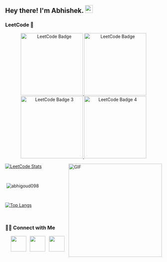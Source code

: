 <h2> Hey there! I'm Abhishek. <img src="https://github.com/souvikguria98/souvikguria98/blob/master/Hi.gif" width="25"></h2>

<h3> LeetCode 🌟</h3>
<p align="center">
  <a href="https://leetcode.com/u/Abhishek369d/" target="_blank">
    <img class="rotate-badge" src="https://leetcode.com/static/images/badges/2024/gif/2024-04.gif" alt="LeetCode Badge" height="200" width="200" />
  </a>
 <a href="https://leetcode.com/u/Abhishek369d/" target="_blank">
    <img class="rotate-badge" src="https://leetcode.com/static/images/badges/2024/gif/2024-05.gif" alt="LeetCode Badge" height="200" width="200" />
  </a>
  <a href="https://leetcode.com/u/Abhishek369d/" target="_blank">
    <img class="rotate-badge" src="https://assets.leetcode.com/static_assets/marketing/2024-50.gif" alt="LeetCode Badge 3" height="200" width="200" />
  </a>
  <a href="https://leetcode.com/u/Abhishek369d/" target="_blank">
    <img class="rotate-badge" src="https://assets.leetcode.com/static_assets/marketing/2024-100.gif" alt="LeetCode Badge 4" height="200" width="200" />
  </a>
</p>

<img align="right" alt="GIF" src="https://github.com/user-attachments/assets/fddcdbcd-5ea2-4416-9f59-ca7fd9394aca" width="300"/>

[![LeetCode Stats](https://leetcard.jacoblin.cool/Abhishek369d?theme=dark&font=Abel&ext=heatmap)](https://leetcode.com/u/Abhishek369d/)


</br>

<p>&nbsp;<img align="center" src="https://github-readme-stats.vercel.app/api?username=abhigoud098&show_icons=true&theme=transparent" alt="abhigoud098" /></p>

</br>

[![Top Langs](https://github-readme-stats.vercel.app/api/top-langs/?username=abhigoud098&layout=pie&theme=tokyonight)](https://github.com/anuraghazra/github-readme-stats)

</br>

<h3> 🤝🏻 Connect with Me </h3>

<p align="center">
&nbsp; <a href="https://x.com/abhishekgo49196" target="_blank" rel="noopener noreferrer"><img src="https://img.icons8.com/plasticine/100/000000/twitter.png" width="50" /></a>  
&nbsp; <a href="https://www.linkedin.com/in/abhishek-goud-b91a11282/" target="_blank" rel="noopener noreferrer"><img src="https://img.icons8.com/plasticine/100/000000/linkedin.png" width="50" /></a>
&nbsp; <a href="mailto:abhigoud198484@gmail.com" target="_blank" rel="noopener noreferrer"><img src="https://img.icons8.com/plasticine/100/000000/gmail.png"  width="50" /></a>
</p>



